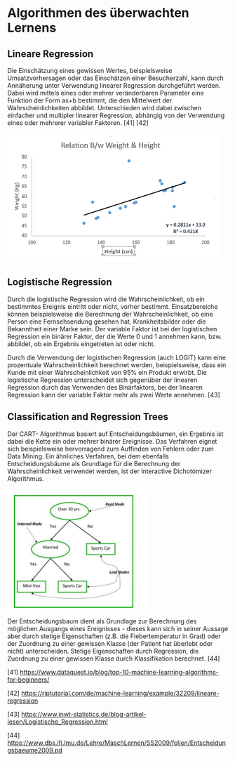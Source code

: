 # Algorithmen des überwachten Lernens

## Lineare Regression

Die Einschätzung eines gewissen Wertes, beispielsweise Umsatzvorhersagen oder das Einschätzen einer Besucherzahl, kann durch Annäherung unter Verwendung linearer Regression durchgeführt werden. Dabei wird mittels eines oder mehrer veränderbaren Parameter eine Funktion der Form ax+b bestimmt, die den Mittelwert der Wahrscheinlichkeiten abbildet. Unterschieden wird dabei zwischen einfacher und multipler linearer Regression, abhängig von der Verwendung eines oder mehrerer variabler Faktoren. [41] [42]

![Lineare Regression ](images/linearReg.PNG "Lineare Regression")


## Logistische Regression

Durch die logistische Regression wird die Wahrscheinlichkeit, ob ein bestimmtes Ereignis eintritt oder nicht, vorher bestimmt. Einsatzbereiche können beispielsweise die Berechnung der Wahrscheinlichkeit, ob eine Person eine Fernsehsendung gesehen hat, Krankheitsbilder oder die Bekanntheit einer Marke sein. Der variable Faktor ist bei der logistischen Regression ein binärer Faktor, der die Werte 0 und 1 annehmen kann, bzw. abbildet, ob ein Ergebnis eingetreten ist oder nicht.

Durch die Verwendung der logistischen Regression (auch LOGIT) kann eine prozentuale Wahrscheinlichkeit berechnet werden, beispielsweise, dass ein Kunde mit einer Wahrscheinlichkeit von 95% ein Produkt erwirbt. Die logistische Regression unterscheidet sich gegenüber der linearen Regression durch das Verwenden des Binärfaktors, bei der linearen Regression kann der variable Faktor mehr als zwei Werte annehmen. [43]



## Classification and Regression Trees

Der CART- Algorithmus basiert auf Entscheidungsbäumen, ein Ergebnis ist dabei die Kette ein oder mehrer binärer Ereignisse. Das Verfahren eignet sich beispielsweise hervorragend zum Auffinden von Fehlern oder zum Data Mining. Ein ähnliches Verfahren, bei dem ebenfalls Entscheidungsbäume als Grundlage für die Berechnung der Wahrscheinlichkeit verwendet werden, ist der Interactive Dichotomizer Algorithmus. 

![Entscheidungsbaum](images/regTree.PNG "Entscheidungsbaum")

Der Entscheidungsbaum dient als Grundlage zur Berechnung des möglichen Ausgangs eines Ereignisses - dieses kann sich in seiner Aussage aber durch stetige Eigenschaften (z.B. die Fiebertemperatur in Grad) oder der Zuordnung zu einer gewissen Klasse (der Patient hat überlebt oder nicht) unterscheiden. Stetige Eigenschaften durch Regression, die Zuordnung zu einer gewissen Klasse durch Klassifikation berechnet. [44]

[41]
https://www.dataquest.io/blog/top-10-machine-learning-algorithms-for-beginners/

[42]
https://riptutorial.com/de/machine-learning/example/32209/lineare-regression

[43]
https://www.inwt-statistics.de/blog-artikel-lesen/Logistische_Regression.html

[44]
https://www.dbs.ifi.lmu.de/Lehre/MaschLernen/SS2009/folien/Entscheidungsbaeume2009.pd



